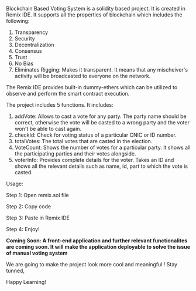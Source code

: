 Blockchain Based Voting System is a solidity based project. It is created in Remix IDE. It supports all the properties of blockchain which includes the following:
1. Transparency
2. Security
3. Decentralization
4. Consensus
5. Trust
6. No Bias
7. Eliminates Rigging: Makes it transparent. It means that any mischeiver's activity will be broadcasted to everyone on the network.

The Remix IDE provides built-in dummy-ethers which can be utilized to observe and perform the smart contract execution.

The project includes 5 functions. It includes:
1. addVote: Allows to cast a vote for any party. The party name should be correct, otherwise the vote will be casted to a wrong party and the voter won't be able to cast again.
2. checkId: Check for voting status of a particular CNIC or ID number.
3. totalVotes: The total votes that are casted in the election.
4. VoteCount: Shows the number of votes for a particular party. It shows all the participating parties and their votes alongside.
5. voterInfo: Provides complete details for the voter. Takes an ID and shows all the relevant details such as name, id, part to which the vote is casted.

Usage:

Step 1: Open remix.sol file

Step 2: Copy code

Step 3: Paste in Remix IDE

Step 4: Enjoy!


**Coming Soon: A front-end application and further relevant functionalites are coming soon. It will make the application deployable to solve the issue of manual voting system**

We are going to make the project look more cool and meaningful ! Stay tunned,

Happy Learning!
